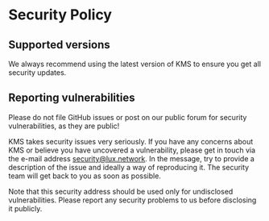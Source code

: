 # Security Policy

## Supported versions

We always recommend using the latest version of KMS to ensure you get all security updates.

## Reporting vulnerabilities

Please do not file GitHub issues or post on our public forum for security vulnerabilities, as they are public!

KMS takes security issues very seriously. If you have any concerns about KMS or believe you have uncovered a vulnerability, please get in touch via the e-mail address security@lux.network. In the message, try to provide a description of the issue and ideally a way of reproducing it. The security team will get back to you as soon as possible.

Note that this security address should be used only for undisclosed vulnerabilities. Please report any security problems to us before disclosing it publicly.